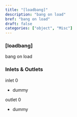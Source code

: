 ```yaml
---
title: "[loadbang]"
description: "bang on load"
bref: "bang on load"
draft: false
categories: ["object", "Misc"]
---
```


### [loadbang]

bang on load

### Inlets & Outlets

inlet 0

 - dummy

outlet 0

 - dummy
 
